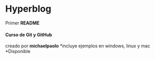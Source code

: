 # Hyperblog

Primer **README**
#### Curso de Git y GitHub
creado por **michaelpaolo**
*incluye ejemplos en windows, linux y mac
*Disponible

